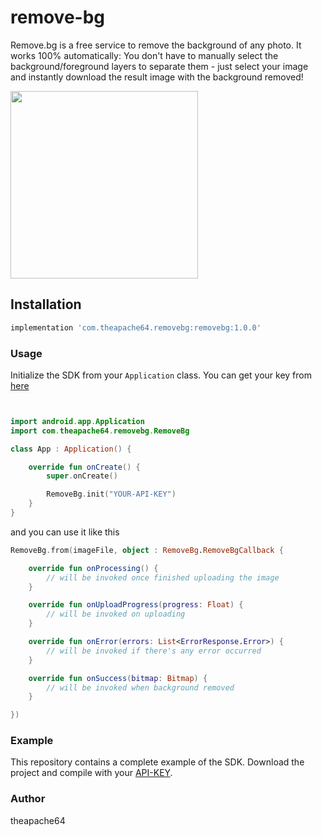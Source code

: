 # remove-bg
Remove.bg is a free service to remove the background of any photo. It works 100% automatically: You don't have to manually select the background/foreground layers to separate them - just select your image and instantly download the result image with the background removed!

<img src="https://raw.githubusercontent.com/theapache64/remove-bg/master/demo.gif" width="300">

## Installation

```gradle
implementation 'com.theapache64.removebg:removebg:1.0.0'
```

### Usage

Initialize the SDK from your `Application` class. You can get your key from [here](https://www.remove.bg/profile#api-key)

```kotlin


import android.app.Application
import com.theapache64.removebg.RemoveBg

class App : Application() {

    override fun onCreate() {
        super.onCreate()

        RemoveBg.init("YOUR-API-KEY")
    }
}
```

and you can use it like this

```kotlin
RemoveBg.from(imageFile, object : RemoveBg.RemoveBgCallback {

    override fun onProcessing() {
        // will be invoked once finished uploading the image
    }

    override fun onUploadProgress(progress: Float) {
        // will be invoked on uploading 
    }

    override fun onError(errors: List<ErrorResponse.Error>) {
        // will be invoked if there's any error occurred
    }

    override fun onSuccess(bitmap: Bitmap) {
        // will be invoked when background removed 
    }

})
```

### Example

This repository contains a complete example of the SDK.
Download the project and compile with your [API-KEY](https://www.remove.bg/profile#api-key).

### Author

theapache64

